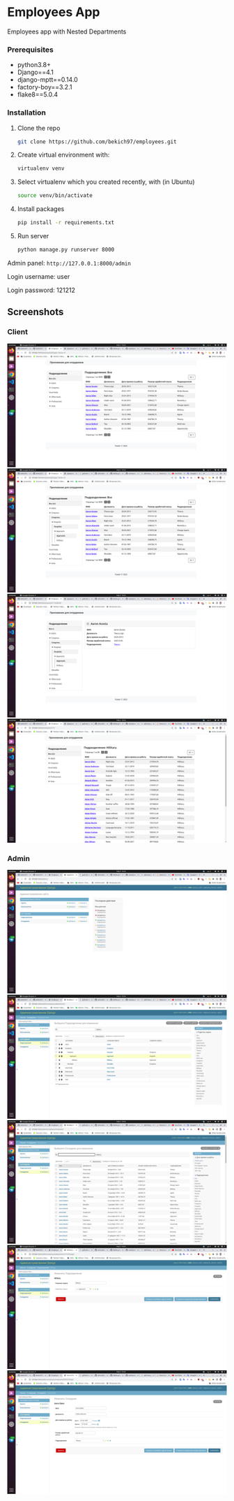 # Employees App

Employees app with Nested Departments

### Prerequisites

* python3.8+
* Django==4.1
* django-mptt==0.14.0
* factory-boy==3.2.1
* flake8==5.0.4

### Installation

1. Clone the repo
   ```sh
   git clone https://github.com/bekich97/employees.git
   ```
2. Create virtual environment with:
   ```sh
   virtualenv venv
   ```
3. Select virtualenv which you created recently, with (in Ubuntu)
   ```sh
   source venv/bin/activate
   ```
4. Install  packages
   ```sh
   pip install -r requirements.txt
   ```
5. Run server
   ```sh
   python manage.py runserver 8000
   ```

Admin panel: ```http://127.0.0.1:8000/admin```

Login username: user

Login password: 121212

## Screenshots

### Client

![Client 1](./screenshots/client/client1.png)
![Client 2](./screenshots/client/client2.png)
![Client 3](./screenshots/client/client3.png)
![Client 4](./screenshots/client/client4.png)

### Admin

![Admin 1](./screenshots/admin/admin1.png)
![Admin 2](./screenshots/admin/admin2.png)
![Admin 3](./screenshots/admin/admin3.png)
![Admin 4](./screenshots/admin/admin4.png)
![Admin 5](./screenshots/admin/admin5.png)